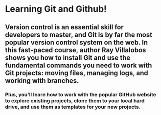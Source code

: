 # Learning Git and Github!

## Version control is an essential skill for developers to master, and Git is by far the most popular version control system on the web. In this fast-paced course, author Ray Villalobos shows you how to install Git and use the fundamental commands you need to work with Git projects: moving files, managing logs, and working with branches.

### Plus, you'll learn how to work with the popular GitHub website to explore existing projects, clone them to your local hard drive, and use them as templates for your new projects.
